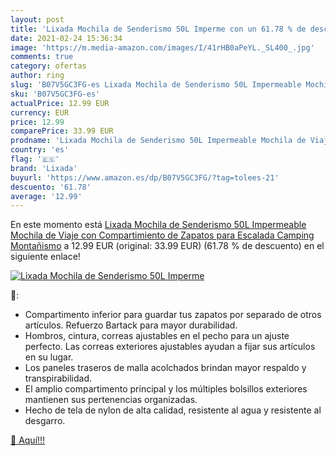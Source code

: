 ```yaml
---
layout: post
title: 'Lixada Mochila de Senderismo 50L Imperme con un 61.78 % de descuento'
date: 2021-02-24 15:36:34
image: 'https://m.media-amazon.com/images/I/41rHB0aPeYL._SL400_.jpg'
comments: true
category: ofertas
author: ring
slug: 'B07V5GC3FG-es Lixada Mochila de Senderismo 50L Impermeable Mochila de...'
sku: 'B07V5GC3FG-es'
actualPrice: 12.99 EUR
currency: EUR
price: 12.99
comparePrice: 33.99 EUR
prodname: 'Lixada Mochila de Senderismo 50L Impermeable Mochila de Viaje con Compartimiento de Zapatos para Escalada Camping Montañismo'
country: 'es'
flag: '🇪🇸'
brand: 'Lixada'
buyurl: 'https://www.amazon.es/dp/B07V5GC3FG/?tag=tolees-21'
descuento: '61.78'
average: '12.99'
---
```


En este momento está [Lixada Mochila de Senderismo 50L Impermeable Mochila de Viaje con Compartimiento de Zapatos para Escalada Camping Montañismo](https://www.amazon.es/dp/B07V5GC3FG/?tag=tolees-21) a 12.99 EUR (original: 33.99 EUR) (61.78 %  de descuento) en el siguiente enlace!

[![Lixada Mochila de Senderismo 50L Imperme](https://m.media-amazon.com/images/I/41rHB0aPeYL._SL400_.jpg)](https://www.amazon.es/dp/B07V5GC3FG/?tag=tolees-21)

🔎:

- Compartimento inferior para guardar tus zapatos por separado de otros artículos. Refuerzo Bartack para mayor durabilidad.
- Hombros, cintura, correas ajustables en el pecho para un ajuste perfecto. Las correas exteriores ajustables ayudan a fijar sus artículos en su lugar.
- Los paneles traseros de malla acolchados brindan mayor respaldo y transpirabilidad.
- El amplio compartimento principal y los múltiples bolsillos exteriores mantienen sus pertenencias organizadas.
- Hecho de tela de nylon de alta calidad, resistente al agua y resistente al desgarro.

[🛒 Aquí!!!](https://www.amazon.es/dp/B07V5GC3FG/?tag=tolees-21)
